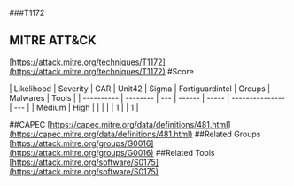 ###T1172
## MITRE ATT&CK
[https://attack.mitre.org/techniques/T1172](https://attack.mitre.org/techniques/T1172)
#Score

| Likelihood | Severity | CAR | Unit42 | Sigma | Fortiguardintel | Groups | Malwares | Tools |
| ---------- | -------- | --- | ------ | ----- | --------------- | ---  |
| Medium | High |   |   |   |   | 1 |   | 1 |

##CAPEC
[https://capec.mitre.org/data/definitions/481.html](https://capec.mitre.org/data/definitions/481.html)
[]()
##Related Groups
[https://attack.mitre.org/groups/G0016](https://attack.mitre.org/groups/G0016)
[]()
##Related Tools
[https://attack.mitre.org/software/S0175](https://attack.mitre.org/software/S0175)
[]()
